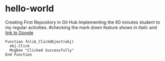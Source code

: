# hello-world
Creating First Repository in Git Hub
Implementing the 60 minutes student to my regular activities.
#checking the mark down feature
*shows in italic* and [link to Google](http://google.com)
```vbscript
Function fnlib_ClickObject(obj)
  obj.Click
  Msgbox "Clicked Successfully"
End Function
```
